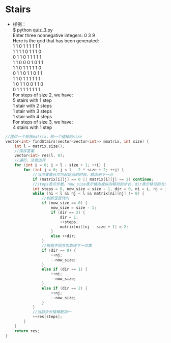 # Stairs

- 样例：   
$ python quiz_3.py  
Enter three nonnegative integers: 0 3 9  
Here is the grid that has been generated:  
1 1 0 1 1 1 1 1 1  
1 1 1 1 0 1 1 1 0  
0 1 1 0 1 1 1 1 1  
1 1 0 0 0 1 0 1 1  
1 1 0 1 1 1 1 1 0  
0 1 1 0 1 1 0 1 1  
1 1 0 1 1 1 1 1 1  
1 0 1 1 0 0 1 1 0  
0 1 1 1 1 1 1 1 1  
For steps of size 2, we have:  
5 stairs with 1 step  
1 stair with 2 steps  
1 stair with 3 steps  
1 stair with 4 steps  
For steps of size 3, we have:  
4 stairs with 1 step  

```cpp
//提供一个矩阵matrix，和一个楼梯的size
vector<int> findStairs(vector<vector<int>> &matrix, int size) {     
	int l = matrix.size();
	//保存答案
	vector<int> res(l, 0);                                            
	//遍历，注意边界
	for (int i = 0; i < l - size + 1; ++i) {                          
		for (int j = 0; j < l - 2 * size + 2; ++j) {
			//当为零或已作为起始点的时候，跳出到下一点
			if (matrix[i][j] == 0 || matrix[i][j] == 2) continue;         
			//steps表示步数，now_size表示横向或纵向移动的步长，dir表示移动的方向(为偶数时向右，为奇数时向下)，ni,nj表示当前坐标
			int steps = 0, now_size = size - 1, dir = 0, ni = i, nj = j;  
			while (ni < l && nj < l && matrix[ni][nj] != 0) {
				//判断是否转向
				if (now_size == 0) {
					now_size = size - 1;
					if (dir == 2) {
						dir = 1;
						++steps;
						matrix[ni][nj - size + 1] = 2;
					}
					else ++dir;
				}
				//根据不同方向取得下一位置
				if (dir == 0) {
					++nj;
					--now_size;
				}
				else if (dir == 1) {
					++ni;
					--now_size;
				}
				else if (dir == 2) {
					++nj;
					--now_size;
				}
			}
			//当前步长楼梯数加一
			++res[steps];
		}
	}
	return res;
}
```
